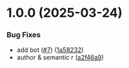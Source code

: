 # 1.0.0 (2025-03-24)

### Bug Fixes

- add bot ([#7](https://github.com/keylian15/template_api_node/issues/7)) ([1a58232](https://github.com/keylian15/template_api_node/commit/1a58232a03e20c50a1ba58c65e4a0fab45738f3a))
- author & semantic r ([a2f46a9](https://github.com/keylian15/template_api_node/commit/a2f46a90386e7fd299350b440348f5d25af191f9))
